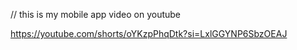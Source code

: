 // this is my mobile app video on youtube

https://youtube.com/shorts/oYKzpPhqDtk?si=LxlGGYNP6SbzOEAJ

